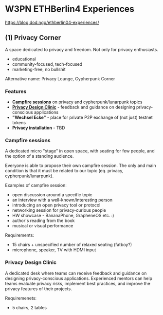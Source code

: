 # W3PN ETHBerlin4 Experiences

https://blog.dod.ngo/ethberlin04-experiences/

## (1) Privacy Corner

A space dedicated to privacy and freedom. Not only for privacy enthusiasts.

* educational
* community-focused, tech-focused
* marketing-free, no bullshit

Alternative name: Privacy Lounge, Cypherpunk Corner

### Features
* **[Campfire sessions](#campfire-sessions)** on privacy and cypherpunk/lunarpunk topics
* **[Privacy Design Clinic](#privacy-design-clinic)** - feedback and guidance on designing privacy-conscious applications
* **"Wechsel Ecke"** - place for private P2P exchange of (not just) testnet tokens
* **Privacy installation** - TBD

### Campfire sessions

A dedicated micro "stage" in open space, with seating for few people, and the option of a standing audience.

Everyone is able to propose their own campfire session. The only and main condition is that it must be related to our topic (eq. privacy, cypherpunk/lunarpunk).

Examples of campfire session:
* open discussion around a specific topic
* an interview with a well-known/interesting person
* introducing an open privacy tool or protocol
* networking session for privacy-curious people
* HW showcase - BananaPhone, GrapheneOS etc. :)
* author's reading from the book
* musical or visual performance

Requirements:
* 15 chairs + unspecified number of relaxed seating (fatboy?)
* microphone, speaker, TV with HDMI input

### Privacy Design Clinic

A dedicated desk where teams can receive feedback and guidance on designing privacy-conscious applications. Experienced mentors can help teams evaluate privacy risks, implement best practices, and improve the privacy features of their projects.

Requiremenets:
* 5 chairs, 2 tables

